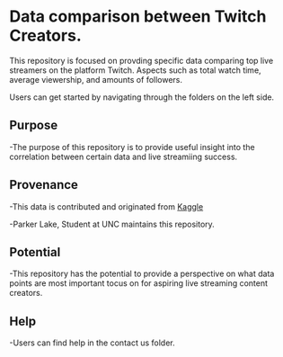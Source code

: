 # Data comparison between Twitch Creators.

This repository is focused on provding specific data comparing top live streamers on the platform Twitch. Aspects such as total watch time, average viewership, and amounts of followers.

Users can get started by navigating through the folders on the left side.

## Purpose

-The purpose of this repository is to provide useful insight into the correlation between certain data and live streamiing success.

## Provenance

-This data is contributed and originated from [Kaggle](https://www.kaggle.com/datasets/aayushmishra1512/twitchdata?resource=download)

-Parker Lake, Student at UNC maintains this repository.

## Potential

-This repository has the potential to provide a perspective on what data points are most important tocus on for aspiring live streaming content creators.

## Help
-Users can find help in the contact us folder.
